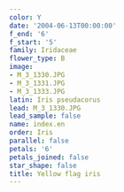 ```yaml
---
color: Y
date: '2004-06-13T00:00:00'
f_end: '6'
f_start: '5'
family: Iridaceae
flower_type: B
image:
- M_3_1330.JPG
- M_3_1331.JPG
- M_3_1333.JPG
latin: Iris pseudacorus
lead: M_3_1330.JPG
lead_sample: false
name: index.en
order: Iris
parallel: false
petals: '6'
petals_joined: false
star_shape: false
title: Yellow flag iris
---
```

